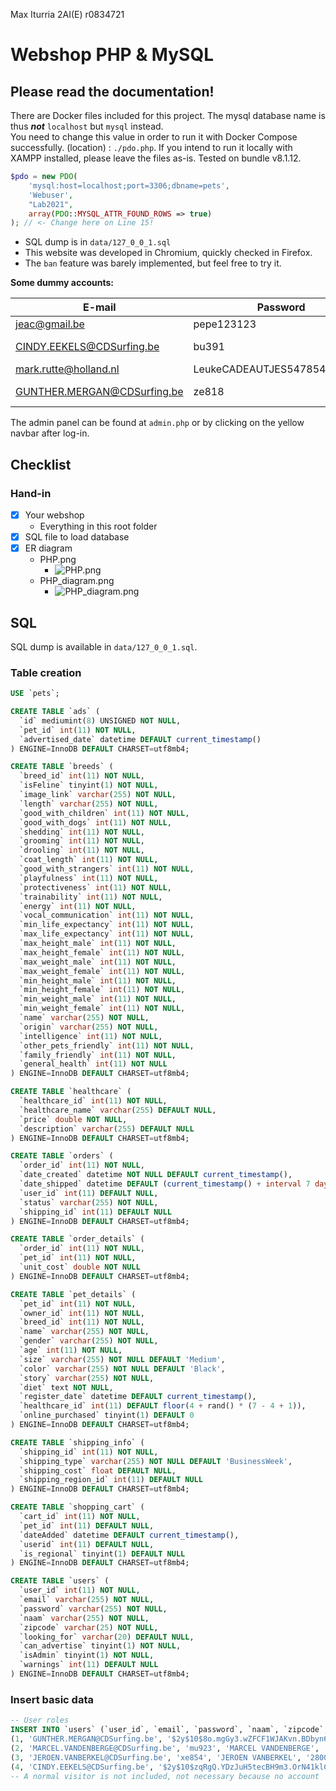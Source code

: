 Max Iturria 2AI(E) r0834721

# Webshop PHP & MySQL

## Please read the documentation!

There are Docker files included for this project. The mysql database name is thus ***not*** `localhost` but `mysql` instead.  
You need to change this value in order to run it with Docker Compose successfully. (location) : `./pdo.php`.
If you intend to run it locally with XAMPP installed, please leave the files as-is. Tested on bundle v8.1.12.

```php
$pdo = new PDO(
    'mysql:host=localhost;port=3306;dbname=pets',
    'Webuser',
    "Lab2021",
    array(PDO::MYSQL_ATTR_FOUND_ROWS => true)
); // <- Change here on Line 15!
```

- SQL dump is in `data/127_0_0_1.sql`
- This website was developed in Chromium, quickly checked in Firefox.
- The `ban` feature was barely implemented, but feel free to try it.
  
**Some dummy accounts:**
  
| E-mail                      | Password                     | Role        |
| --------------------------- | ---------------------------- | ----------- |
| jeac@gmail.be               | pepe123123                   | admin       |
| CINDY.EEKELS@CDSurfing.be   | bu391                        | normal user |
| mark.rutte@holland.nl       | LeukeCADEAUTJES5478547497^&* | admin       |
| GUNTHER.MERGAN@CDSurfing.be | ze818                        | normal user |

The admin panel can be found at `admin.php` or by clicking on the yellow navbar after log-in.

## Checklist

### Hand-in

- [X] Your webshop
  - Everything in this root folder
- [X] SQL file to load database
- [X] ER diagram
  - PHP.png
    - ![PHP.png](PHP.png)
  - PHP_diagram.png
    - ![PHP_diagram.png](PHP_diagram.png)

## SQL

SQL dump is available in `data/127_0_0_1.sql`.

### Table creation

```sql
USE `pets`;

CREATE TABLE `ads` (
  `id` mediumint(8) UNSIGNED NOT NULL,
  `pet_id` int(11) NOT NULL,
  `advertised_date` datetime DEFAULT current_timestamp()
) ENGINE=InnoDB DEFAULT CHARSET=utf8mb4;

CREATE TABLE `breeds` (
  `breed_id` int(11) NOT NULL,
  `isFeline` tinyint(1) NOT NULL,
  `image_link` varchar(255) NOT NULL,
  `length` varchar(255) NOT NULL,
  `good_with_children` int(11) NOT NULL,
  `good_with_dogs` int(11) NOT NULL,
  `shedding` int(11) NOT NULL,
  `grooming` int(11) NOT NULL,
  `drooling` int(11) NOT NULL,
  `coat_length` int(11) NOT NULL,
  `good_with_strangers` int(11) NOT NULL,
  `playfulness` int(11) NOT NULL,
  `protectiveness` int(11) NOT NULL,
  `trainability` int(11) NOT NULL,
  `energy` int(11) NOT NULL,
  `vocal_communication` int(11) NOT NULL,
  `min_life_expectancy` int(11) NOT NULL,
  `max_life_expectancy` int(11) NOT NULL,
  `max_height_male` int(11) NOT NULL,
  `max_height_female` int(11) NOT NULL,
  `max_weight_male` int(11) NOT NULL,
  `max_weight_female` int(11) NOT NULL,
  `min_height_male` int(11) NOT NULL,
  `min_height_female` int(11) NOT NULL,
  `min_weight_male` int(11) NOT NULL,
  `min_weight_female` int(11) NOT NULL,
  `name` varchar(255) NOT NULL,
  `origin` varchar(255) NOT NULL,
  `intelligence` int(11) NOT NULL,
  `other_pets_friendly` int(11) NOT NULL,
  `family_friendly` int(11) NOT NULL,
  `general_health` int(11) NOT NULL
) ENGINE=InnoDB DEFAULT CHARSET=utf8mb4;

CREATE TABLE `healthcare` (
  `healthcare_id` int(11) NOT NULL,
  `healthcare_name` varchar(255) DEFAULT NULL,
  `price` double NOT NULL,
  `description` varchar(255) DEFAULT NULL
) ENGINE=InnoDB DEFAULT CHARSET=utf8mb4;

CREATE TABLE `orders` (
  `order_id` int(11) NOT NULL,
  `date_created` datetime NOT NULL DEFAULT current_timestamp(),
  `date_shipped` datetime DEFAULT (current_timestamp() + interval 7 day),
  `user_id` int(11) DEFAULT NULL,
  `status` varchar(255) NOT NULL,
  `shipping_id` int(11) DEFAULT NULL
) ENGINE=InnoDB DEFAULT CHARSET=utf8mb4;

CREATE TABLE `order_details` (
  `order_id` int(11) NOT NULL,
  `pet_id` int(11) NOT NULL,
  `unit_cost` double NOT NULL
) ENGINE=InnoDB DEFAULT CHARSET=utf8mb4;

CREATE TABLE `pet_details` (
  `pet_id` int(11) NOT NULL,
  `owner_id` int(11) NOT NULL,
  `breed_id` int(11) NOT NULL,
  `name` varchar(255) NOT NULL,
  `gender` varchar(255) NOT NULL,
  `age` int(11) NOT NULL,
  `size` varchar(255) NOT NULL DEFAULT 'Medium',
  `color` varchar(255) NOT NULL DEFAULT 'Black',
  `story` varchar(255) NOT NULL,
  `diet` text NOT NULL,
  `register_date` datetime DEFAULT current_timestamp(),
  `healthcare_id` int(11) DEFAULT floor(4 + rand() * (7 - 4 + 1)),
  `online_purchased` tinyint(1) DEFAULT 0
) ENGINE=InnoDB DEFAULT CHARSET=utf8mb4;

CREATE TABLE `shipping_info` (
  `shipping_id` int(11) NOT NULL,
  `shipping_type` varchar(255) NOT NULL DEFAULT 'BusinessWeek',
  `shipping_cost` float DEFAULT NULL,
  `shipping_region_id` int(11) DEFAULT NULL
) ENGINE=InnoDB DEFAULT CHARSET=utf8mb4;

CREATE TABLE `shopping_cart` (
  `cart_id` int(11) NOT NULL,
  `pet_id` int(11) DEFAULT NULL,
  `dateAdded` datetime DEFAULT current_timestamp(),
  `userid` int(11) DEFAULT NULL,
  `is_regional` tinyint(1) DEFAULT NULL
) ENGINE=InnoDB DEFAULT CHARSET=utf8mb4;

CREATE TABLE `users` (
  `user_id` int(11) NOT NULL,
  `email` varchar(255) NOT NULL,
  `password` varchar(255) NOT NULL,
  `naam` varchar(255) NOT NULL,
  `zipcode` varchar(25) NOT NULL,
  `looking_for` varchar(20) DEFAULT NULL,
  `can_advertise` tinyint(1) NOT NULL,
  `isAdmin` tinyint(1) NOT NULL,
  `warnings` int(11) DEFAULT NULL
) ENGINE=InnoDB DEFAULT CHARSET=utf8mb4;
```

### Insert basic data

```sql
-- User roles
INSERT INTO `users` (`user_id`, `email`, `password`, `naam`, `zipcode`, `looking_for`, `can_advertise`, `isAdmin`, `warnings`) VALUES
(1, 'GUNTHER.MERGAN@CDSurfing.be', '$2y$10$8o.mgGy3.wZFCF1WJAKvn.BDbyn6V4JRhkqMXtEZGPxaAcoJVuh1a', 'GUNTHER MERGAN', '2800', 'Cat', 0, 0, 1),
(2, 'MARCEL.VANDENBERGE@CDSurfing.be', 'mu923', 'MARCEL VANDENBERGE', '2800', 'Dog', 1, 0, 0),
(3, 'JEROEN.VANBERKEL@CDSurfing.be', 'xe854', 'JEROEN VANBERKEL', '2800', 'Dog', 0, 0, 0),
(4, 'CINDY.EEKELS@CDSurfing.be', '$2y$10$zqRgQ.YDzJuH5tecBH9m3.OrN41klCrp8aNA4Ojxem7PQGWKrdMG6', 'CINDY EEKELS', '2800', 'Cat', 1, 0, 4);
-- A normal visitor is not included, not necessary because no account
```
